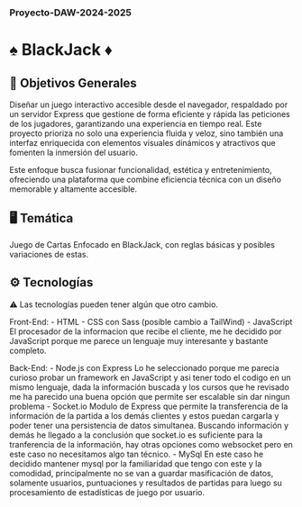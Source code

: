 ### Proyecto-DAW-2024-2025
# ♠️ BlackJack ♦️


## 📜 Objetivos Generales
Diseñar un juego interactivo accesible desde el navegador, respaldado por un servidor Express que gestione de forma eficiente y rápida las peticiones de los jugadores,
garantizando una experiencia en tiempo real. Este proyecto prioriza no solo una experiencia fluida y veloz, sino también una interfaz enriquecida con elementos visuales dinámicos y atractivos que fomenten la inmersión del usuario.

Este enfoque busca fusionar funcionalidad, estética y entretenimiento, ofreciendo una plataforma que combine eficiencia técnica con un diseño memorable y altamente accesible.

## 🖥️ Temática

  Juego de Cartas Enfocado en BlackJack, con reglas básicas y posibles variaciones de estas.

## ⚙️ Tecnologías

 ⚠️ Las tecnologías pueden tener algún que otro cambio.

  Front-End:
      - HTML
      - CSS con Sass (posible cambio a TailWind)
      - JavaScript
        El procesador de la informacion que recibe el cliente, me he decidido por JavaScript porque me parece un lenguaje muy interesante y bastante completo.
      
  Back-End:
      - Node.js con Express
        Lo he seleccionado porque me parecia curioso probar un framework en JavaScript y asi tener todo el codigo en un mismo lenguaje,
        dada la información buscada y los cursos que he revisado me ha parecido una buena opción que permite ser escalable sin dar ningun problema
      - Socket.io
        Modulo de Express que permite la transferencia de la información de la partida a los demás clientes y estos puedan cargarla y poder tener una persistencia de datos simultanea.
        Buscando información y demás he llegado a la conclusión que socket.io es suficiente para la tranferencia de la información, hay otras opciones como websocket pero en este caso no necesitamos algo tan técnico.
      - MySql
        En este caso he decidido mantener mysql por la familiaridad que tengo con este y la comodidad,
        principalmente no se van a guardar masificación de datos, solamente usuarios, puntuaciones y resultados de partidas para luego su procesamiento de estadísticas de juego por usuario.
        
